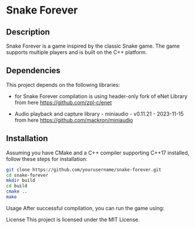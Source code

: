 # Snake Forever

## Description

Snake Forever is a game inspired by the classic Snake game. The game supports multiple players and is built on the C++ platform.

## Dependencies

This project depends on the following libraries:

- for Snake Forever compilation is using header-only fork of eNet Library
  from here https://github.com/zpl-c/enet

- Audio playback and capture library - miniaudio - v0.11.21 - 2023-11-15
  from here https://github.com/mackron/miniaudio

## Installation

Assuming you have CMake and a C++ compiler supporting C++17 installed, follow these steps for installation:

```bash
git clone https://github.com/yourusername/snake-forever.git
cd snake-forever
mkdir build
cd build
cmake ..
make
```

Usage
After successful compilation, you can run the game using:

License
This project is licensed under the MIT License.